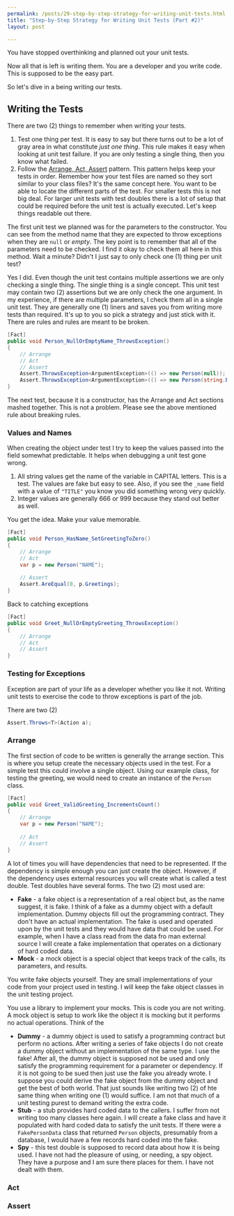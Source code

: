 ```yaml
---
permalink: /posts/29-step-by-step-strategy-for-writing-unit-tests.html
title: "Step-by-Step Strategy for Writing Unit Tests (Part #2)"
layout: post

---
```


You have stopped overthinking and planned out your unit tests.

Now all that is left is writing them. You are a developer and you write code. This is supposed to be the easy part.

So let's dive in a being writing our tests.

## Writing the Tests

There are two (2) things to remember when writing your tests.

1. Test one thing per test. It is easy to say but there turns out to be a lot of gray area in what constitute *just one thing*. This rule makes it easy when looking at unit test failure. If you are only testing a single thing, then you know what failed.
2. Follow the [Arrange, Act, Assert][aaa] pattern. This pattern helps keep your tests in order. Remember how your test files are named so they sort similar to your class files? It's the same concept here. You want to be able to locate the different parts of the test. For smaller tests this is not big deal. For larger unit tests with test doubles there is a lot of setup that could be required before the unit test is actually executed. Let's keep things readable out there.

The first unit test we planned was for the parameters to the constructor. You can see from the method name that they are expected to throw exceptions when they are `null` or *empty*. The key point is to remember that all of the parameters need to be checked. I find it okay to check them all here in this method. Wait a minute? Didn't I just say to only check one (1) thing per unit test?

Yes I did. Even though the unit test contains multiple assertions we are only checking a single thing. The single thing is a single concept. This unit test may contain two (2) assertions but we are only check the one argument. In my experience, if there are multiple parameters, I check them all in a single unit test. They are generally one (1) liners and saves you from writing more tests than required. It's up to you so pick a strategy and just stick with it. There are rules and rules are meant to be broken.

```csharp
[Fact]
public void Person_NullOrEmptyName_ThrowsException()
{
    // Arrange
    // Act
    // Assert
    Assert.ThrowsException<ArgumentException>(() => new Person(null));
    Assert.ThrowsException<ArgumentException>(() => new Person(string.Empty));
}
```

The next test, because it is a constructor, has the Arrange and Act sections mashed together. This is not a problem. Please see the above mentioned rule about breaking rules.

### Values and Names

When creating the object under test I try to keep the values passed into the field somewhat predictable. It helps when debugging a unit test gone wrong.

1. All string values get the name of the variable in CAPITAL letters. This is a test. The values are fake but easy to see. Also, if you see the `_name` field with a value of `"TITLE"` you know you did something wrong very quickly.
2. Integer values are generally 666 or 999 because they stand out better as well.

You get the idea. Make your value memorable.

```csharp
[Fact]
public void Person_HasName_SetGreetingToZero()
{
    // Arrange
    // Act
    var p = new Person("NAME");
    
    // Assert
    Assert.AreEqual(0, p.Greetings);
}
```

Back to catching exceptions

```csharp
[Fact]
public void Greet_NullOrEmptyGreeting_ThrowsException()
{
    // Arrange
    // Act
    // Assert
}
```

### Testing for Exceptions

Exception are part of your life as a developer whether you like it not. Writing unit tests to exercise the code to throw exceptions is part of the job. 

There are two (2) 

```csharp
Assert.Throws<T>(Action a);
```



### Arrange

The first section of code to be written is generally the arrange section. This is where you setup create the necessary objects used in the test. For a simple test this could involve a single object. Using our example class, for testing the greeting, we would need to create an instance of the `Person` class.

```csharp
[Fact]
public void Greet_ValidGreeting_IncrementsCount()
{
    // Arrange
    var p = new Person("NAME");
    
    // Act
    // Assert
}
```

A lot of times you will have dependencies that need to be represented. If the dependency is simple enough you can just create the object. However, if the dependency uses external resources you will create what is called a test double. Test doubles have several forms. The two (2) most used are:

* **Fake** - a fake object is a representation of a real object but, as the name suggest, it is fake. I think  of a fake as a dummy object with a default implementation. Dummy objects fill out the programming contract. They don't have an actual implementation. The fake is used and operated upon by the unit tests and they would have data that could be used. For example, when I have a class read from the data fro man external source I will create a fake implementation that operates on a dictionary of hard coded data.
* **Mock** - a mock object is a special object that keeps track of the calls, its parameters, and results. 

You write fake objects yourself. They are small implementations of your code from your project used in testing. I will keep the fake object classes in the unit testing project.

You use a library to implement your mocks. This is code you are not writing. A mock object is setup to work like the object it is mocking but it performs no actual operations. Think of the 

* **Dummy** - a dummy object is used to satisfy a programming contract but perform no actions. After writing a series of fake objects I do not create a dummy object without an implementation of the same type. I use the fake! After all, the dummy object is supposed not be used and only satisfy the programming requirement for a parameter or dependency. If it is not going to be sued then just use the fake you already wrote. I suppose you could derive the fake object from the dummy object and get the best of both world. That just sounds like writing two (2) of hte same thing when writing one (1) would suffice. I am not that much of a unit testing purest to demand writing the extra code.
* **Stub** - a stub provides hard coded data to the callers. I suffer from not writing too many classes here again. I will create a fake class and have it populated with hard coded data to satisfy the unit tests. If there were a `FakePersonData` class that returned `Person` objects, presumably from a database, I would have a few records hard coded into the fake. 
* **Spy** - this test double is supposed to record data about how it is being used. I have not had the pleasure of using, or needing, a spy object. They have a purpose and I am sure there places for them. I have not dealt with them.

### Act

### Assert





###

[aaa]:https://docs.microsoft.com/en-us/dotnet/core/testing/unit-testing-best-practices#arranging-your-tests	"Arranging your tests"
[samelang]:https://docs.microsoft.com/en-us/dotnet/core/testing/unit-testing-best-practices#lets-speak-the-same-language	"Let's speak the same language"
[martin]:https://www.martinfowler.com/articles/mocksArentStubs.html	"Mocks Aren't Stubs"



